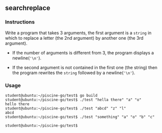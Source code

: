 ## searchreplace

### Instructions

Write a program that takes 3 arguments, the first argument is a `string` in which to replace a letter (the 2nd argument) by another one (the 3rd argument).

- If the number of arguments is different from 3, the program displays a newline(`'\n'`).

- If the second argument is not contained in the first one (the string) then the program rewrites the `string` followed by a newline(`'\n'`).

### Usage

```console
student@ubuntu:~/piscine-go/test$ go build
student@ubuntu:~/piscine-go/test$ ./test "hella there" "a" "o"
hello there
student@ubuntu:~/piscine-go/test$ ./test "abcd" "z" "l"
abcd
student@ubuntu:~/piscine-go/test$ ./test "something" "a" "o" "b" "c"

student@ubuntu:~/piscine-go/test$
```
